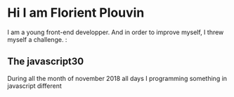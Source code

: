 # Hi I am Florient Plouvin
I am a young front-end developper. And in order to improve myself, I threw myself a challenge. : 

## The javascript30
During all the month of november 2018 all days I programming something in javascript different
